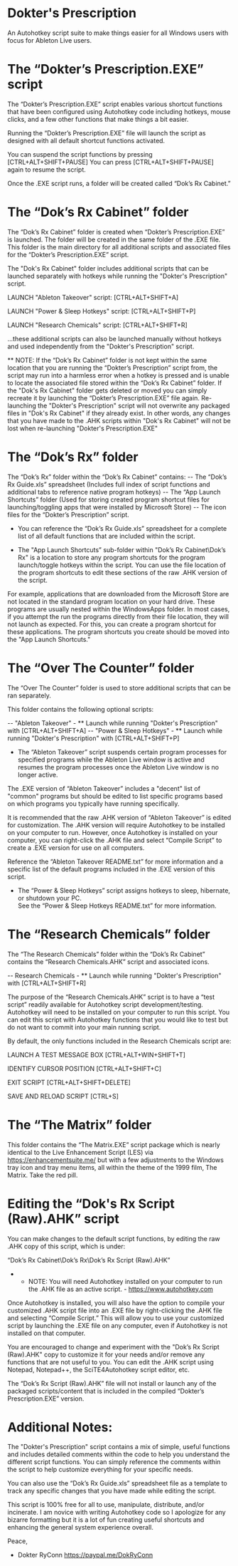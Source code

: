 # Dokter's Prescription
An Autohotkey script suite to make things easier for all Windows users with focus for Ableton Live users.


#	The “Dokter’s Prescription.EXE” script

The “Dokter’s Prescription.EXE” script enables various shortcut functions that have been configured using Autohotkey code including hotkeys, mouse clicks, and a few other functions that make things a bit easier.

Running the “Dokter’s Prescription.EXE” file will launch the script as designed with all default shortcut functions activated. 

You can suspend the script functions by pressing [CTRL+ALT+SHIFT+PAUSE]
You can press [CTRL+ALT+SHIFT+PAUSE] again to resume the script.

Once the .EXE script runs, a folder will be created called “Dok’s Rx Cabinet.” 



#	The “Dok’s Rx Cabinet” folder

The “Dok’s Rx Cabinet” folder is created when “Dokter’s Prescription.EXE” is launched. The folder will be created in the same folder of the .EXE file. This folder is the main directory for all additional scripts and associated files for the “Dokter’s Prescription.EXE” script.

The "Dok's Rx Cabinet" folder includes additional scripts that can be launched separately with hotkeys while running the "Dokter's Prescription" script.

LAUNCH "Ableton Takeover" script:
[CTRL+ALT+SHIFT+A]

LAUNCH "Power & Sleep Hotkeys" script:
[CTRL+ALT+SHIFT+P]

LAUNCH "Research Chemicals" script:
[CTRL+ALT+SHIFT+R]

...these additional scripts can also be launched manually without hotkeys and used independently from the "Dokter's Prescription" script.

** NOTE:  If the “Dok’s Rx Cabinet” folder is not kept within the same location that you are running the “Dokter’s Prescription” script from, the script may run into a harmless error when a hotkey is pressed and is unable to locate the associated file stored within the “Dok’s Rx Cabinet” folder. If the "Dok's Rx Cabinet" folder gets deleted or moved you can simply recreate it by launching the “Dokter’s Prescription.EXE” file again. Re-launching the "Dokter's Prescription" script will not overwrite any packaged files in "Dok's Rx Cabinet" if they already exist. In other words, any changes that you have made to the .AHK scripts within "Dok's Rx Cabinet" will not be lost when re-launching "Dokter's Prescription.EXE"



#	The “Dok’s Rx” folder

The “Dok’s Rx” folder within the “Dok’s Rx Cabinet” contains:
-- The “Dok’s Rx Guide.xls” spreadsheet
(Includes full index of script functions and additional tabs to reference native program hotkeys)
-- The “App Launch Shortcuts” folder 
(Used for storing created program shortcut files for launching/toggling apps that were installed by Microsoft Store)
-- The icon files for the “Dokter’s Prescription” script.

- You can reference the “Dok’s Rx Guide.xls” spreadsheet for a complete list of all default functions that are included within the script. 

- The "App Launch Shortcuts” sub-folder within "Dok’s Rx Cabinet\Dok’s Rx" is a location to store any program shortcuts for the program launch/toggle hotkeys within the script. You can use the file location of the program shortcuts to edit these sections of the raw .AHK version of the script.

For example, applications that are downloaded from the Microsoft Store are not located in the standard program location on your hard drive. These programs are usually nested within the WindowsApps folder. In most cases, if you attempt the run the programs directly from their file location, they will not launch as expected. For this, you can create a program shortcut for these applications. The program shortcuts you create should be moved into the "App Launch Shortcuts."



#	The “Over The Counter” folder

The “Over The Counter” folder is used to store additional scripts that can be ran separately.

This folder contains the following optional scripts:

-- "Ableton Takeover" - ** Launch while running "Dokter's Prescription" with [CTRL+ALT+SHIFT+A] 
-- "Power & Sleep Hotkeys" - ** Launch while running "Dokter's Prescription" with [CTRL+ALT+SHIFT+P] 

- The “Ableton Takeover” script suspends certain program processes for specified programs while the Ableton Live window is active and resumes the program processes once the Ableton Live window is no longer active.

The .EXE version of “Ableton Takeover” includes a "decent" list of "common" programs but should be edited to list specific programs based on which programs you typically have running specifically.

It is recommended that the raw .AHK version of “Ableton Takeover” is edited for customization. The .AHK version will require Autohotkey to be installed on your computer to run. However, once Autohotkey is installed on your computer, you can right-click the .AHK file and select “Compile Script” to create a .EXE version for use on all computers.

Reference the “Ableton Takeover README.txt” for more information and a specific list of the default programs included in the .EXE version of this script.


- The “Power & Sleep Hotkeys” script assigns hotkeys to sleep, hibernate, or shutdown your PC.  
See the “Power & Sleep Hotkeys README.txt” for more information.




# The “Research Chemicals” folder

The “The Research Chemicals” folder within the “Dok’s Rx Cabinet” contains the “Research Chemicals.AHK” script and associated icons.

-- Research Chemicals - ** Launch while running "Dokter's Prescription" with [CTRL+ALT+SHIFT+R]

The purpose of the “Research Chemicals.AHK” script is to have a “test script” readily available for Autohotkey script development/testing. Autohotkey will need to be installed on your computer to run this script. You can edit this script with Autohotkey functions that you would like to test but do not want to commit into your main running script.

By default, the only functions included in the Research Chemicals script are:

LAUNCH  A TEST MESSAGE BOX
[CTRL+ALT+WIN+SHIFT+T]

IDENTIFY CURSOR POSITION
[CTRL+ALT+SHIFT+C]

EXIT SCRIPT
[CTRL+ALT+SHIFT+DELETE]

SAVE AND RELOAD SCRIPT
[CTRL+S]



#	The “The Matrix” folder

This folder contains the “The Matrix.EXE” script package which is nearly identical to the Live Enhancement Script (LES) via https://enhancementsuite.me/ but with a few adjustments to the Windows tray icon and tray menu items, all within the theme of the 1999 film, The Matrix. Take the red pill. 



#	Editing the “Dok's Rx Script (Raw).AHK” script

You can make changes to the default script functions, by editing the raw .AHK copy of this script, which is under:

“Dok’s Rx Cabinet\Dok’s Rx\Dok’s Rx Script (Raw).AHK”

* * NOTE: You will need Autohotkey installed on your computer to run the .AHK file as an active script. - https://www.autohotkey.com

Once Autohotkey is installed, you will also have the option to compile your customized .AHK script file into an .EXE file by right-clicking the .AHK file and selecting “Compile Script.” This will allow you to use your customized script by launching the .EXE file on any computer, even if Autohotkey is not installed on that computer.

You are encouraged to change and experiment with the "Dok’s Rx Script (Raw).AHK" copy to customize it for your needs and/or remove any functions that are not useful to you. You can edit the .AHK script using Notepad, Notepad++, the SciTE4Autohotkey script editor, etc.

The “Dok’s Rx Script (Raw).AHK” file will not install or launch any of the packaged scripts/content that is included in the compiled “Dokter’s Prescription.EXE” version.



#	Additional Notes:

The "Dokter's Prescription" script contains a mix of simple, useful functions and includes detailed comments within the code to help you understand the different script functions. You can simply reference the comments within the script to help customize everything for your specific needs.

You can also use the “Dok’s Rx Guide.xls” spreadsheet file as a template to track any specific changes that you have made while editing the script.

This script is 100% free for all to use, manipulate, distribute, and/or incinerate. I am novice with writing Autohotkey code so I apologize for any bizarre formatting but it is a lot of fun creating useful shortcuts and enhancing the general system experience overall.


Peace,

- Dokter RyConn
https://paypal.me/DokRyConn
